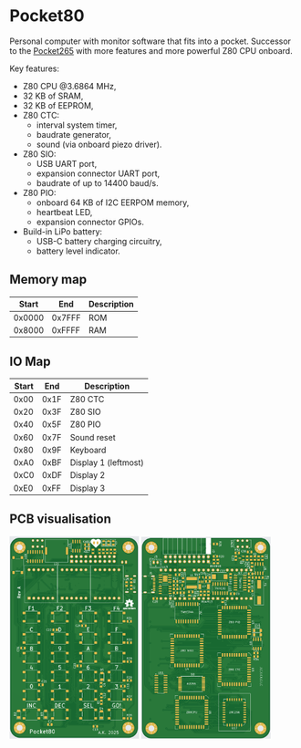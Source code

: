 # Pocket80

Personal computer with monitor software that fits into a pocket. Successor to the
[Pocket265](https://github.com/agkaminski/Pocket265) with more features and more
powerful Z80 CPU onboard.

Key features:
- Z80 CPU @3.6864 MHz,
- 32 KB of SRAM,
- 32 KB of EEPROM,
- Z80 CTC:
    - interval system timer,
    - baudrate generator,
    - sound (via onboard piezo driver).
- Z80 SIO:
    - USB UART port,
    - expansion connector UART port,
    - baudrate of up to 14400 baud/s.
- Z80 PIO:
    - onboard 64 KB of I2C EERPOM memory,
    - heartbeat LED,
    - expansion connector GPIOs.
- Build-in LiPo battery:
    - USB-C battery charging circuitry,
    - battery level indicator.

## Memory map

| Start  | End    | Description |
|--------|--------|-------------|
| 0x0000 | 0x7FFF | ROM         |
| 0x8000 | 0xFFFF | RAM         |

## IO Map

| Start | End  | Description          |
|-------|------|----------------------|
| 0x00  | 0x1F | Z80 CTC              |
| 0x20  | 0x3F | Z80 SIO              |
| 0x40  | 0x5F | Z80 PIO              |
| 0x60  | 0x7F | Sound reset          |
| 0x80  | 0x9F | Keyboard             |
| 0xA0  | 0xBF | Display 1 (leftmost) |
| 0xC0  | 0xDF | Display 2            |
| 0xE0  | 0xFF | Display 3            |

## PCB visualisation

<img src="img/pcb/top.png" width="45%"> <img src="img/pcb/bottom.png" width="45%">
